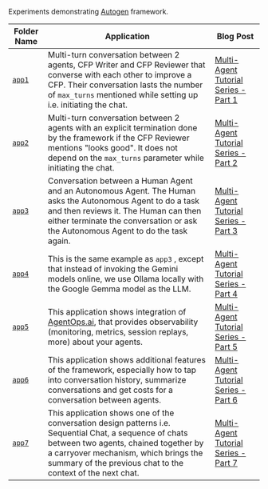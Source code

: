Experiments demonstrating [Autogen](https://github.com/microsoft/autogen) framework. 

| Folder Name    | Application  | Blog Post  |
| -------------- | ------------ | ---------- |
| [`app1`](app1) | Multi-turn conversation between 2 agents, CFP Writer and CFP Reviewer that converse with each other to improve a CFP. Their conversation lasts the number of `max_turns` mentioned while setting up i.e. initiating the chat.| [Multi-Agent Tutorial Series - Part 1](https://medium.com/google-cloud/multi-agent-interactions-using-autogen-with-gemini-a416008e5df6) |
| [`app2`](app2) | Multi-turn conversation between 2 agents with an explicit termination done by the framework if the CFP Reviewer mentions "looks good". It does not depend on the `max_turns` parameter while initiating the chat. | [Multi-Agent Tutorial Series - Part 2](https://medium.com/google-cloud/multi-agent-interactions-with-autogen-and-gemini-part-2-terminating-conversations-883788137162) |
| [`app3`](app3) | Conversation between a Human Agent and an Autonomous Agent. The Human asks the Autonomous Agent to do a task and then reviews it. The Human can then either terminate the conversation or ask the Autonomous Agent to do the task again.| [Multi-Agent Tutorial Series - Part 3](https://medium.com/google-cloud/tutorial-multi-agent-interactions-with-autogen-and-gemini-part-3-introducing-manual-human-8674fe02b7d9) |
| [`app4`](app4) | This is the same example as `app3` , except that instead of invoking the Gemini models online, we use Ollama locally with the Google Gemma model as the LLM.| [Multi-Agent Tutorial Series - Part 4](https://medium.com/google-cloud/tutorial-multi-agent-interactions-with-autogen-and-gemini-part-4-using-local-llms-c6b2faa6a435) |
| [`app5`](app5) | This application shows integration of [AgentOps.ai](https://www.agentops.ai/), that provides observability (monitoring, metrics, session replays, more) about your agents.| [Multi-Agent Tutorial Series - Part 5](https://medium.com/google-cloud/tutorial-multi-agent-interactions-with-autogen-and-gemini-part-5-agentops-a70912486c13) |
| [`app6`](app6) | This application shows additional features of the framework, especially how to tap into conversation history, summarize conversations and get costs for a conversation between agents.| [Multi-Agent Tutorial Series - Part 6](https://medium.com/google-cloud/tutorial-multi-agent-interactions-with-autogen-and-gemini-part-6-history-summarization-and-3212431ff13d) |
| [`app7`](app7) | This application shows one of the conversation design patterns i.e. Sequential Chat, a sequence of chats between two agents, chained together by a carryover mechanism, which brings the summary of the previous chat to the context of the next chat.| [Multi-Agent Tutorial Series - Part 7](https://medium.com/google-cloud/tutorial-multi-agent-interactions-with-autogen-and-gemini-part-7-sequential-chat-885fe1cc55d0) |

